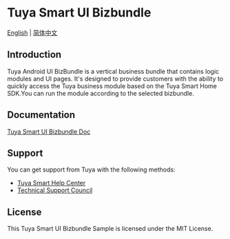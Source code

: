 # Tuya Smart UI Bizbundle

[English](README.md) | [简体中文](README_CN.md)

## Introduction

Tuya Android UI BizBundle is a vertical business bundle that contains logic modules and UI pages. It's designed to provide customers with the ability to quickly access the Tuya business module based on the Tuya Smart Home SDK.You can run the module according to the selected bizbundle.

## Documentation

[Tuya Smart UI Bizbundle Doc](https://developer.tuya.com/en/docs/app-development/android-bizbundle-sdk/introduction?id=Ka8qhzjygzfau)

## Support

You can get support from Tuya with the following methods:

* [Tuya Smart Help Center](https://support.tuya.com/en/help)
* [Technical Support Council](https://iot.tuya.com/council/)

## License

This Tuya Smart UI Bizbundle Sample is licensed under the MIT License.
